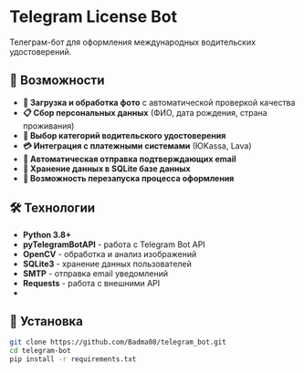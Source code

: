 # Telegram License Bot

Телеграм-бот для оформления международных водительских удостоверений.  

## 🌟 Возможности

- **📸 Загрузка и обработка фото** с автоматической проверкой качества
- **📋 Сбор персональных данных** (ФИО, дата рождения, страна проживания)
- **🎯 Выбор категорий водительского удостоверения**
- **💳 Интеграция с платежными системами** (ЮKassa, Lava)
- **📧 Автоматическая отправка подтверждающих email**
- **💾 Хранение данных в SQLite базе данных**
- **🔄 Возможность перезапуска процесса оформления**

## 🛠 Технологии

- **Python 3.8+**
- **pyTelegramBotAPI** - работа с Telegram Bot API
- **OpenCV** - обработка и анализ изображений
- **SQLite3** - хранение данных пользователей
- **SMTP** - отправка email уведомлений
- **Requests** - работа с внешними API
- 
## 🚀 Установка
```bash
git clone https://github.com/Badma08/telegram_bot.git
cd telegram-bot
pip install -r requirements.txt
